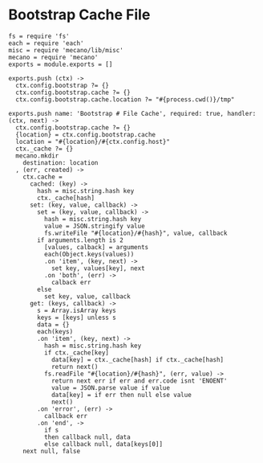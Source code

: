 
# Bootstrap Cache File

    fs = require 'fs'
    each = require 'each'
    misc = require 'mecano/lib/misc'
    mecano = require 'mecano'
    exports = module.exports = []

    exports.push (ctx) ->
      ctx.config.bootstrap ?= {}
      ctx.config.bootstrap.cache ?= {}
      ctx.config.bootstrap.cache.location ?= "#{process.cwd()}/tmp"

    exports.push name: 'Bootstrap # File Cache', required: true, handler: (ctx, next) ->
      ctx.config.bootstrap.cache ?= {}
      {location} = ctx.config.bootstrap.cache
      location = "#{location}/#{ctx.config.host}"
      ctx._cache ?= {}
      mecano.mkdir
        destination: location
      , (err, created) ->
        ctx.cache =
          cached: (key) ->
            hash = misc.string.hash key
            ctx._cache[hash]
          set: (key, value, callback) ->
            set = (key, value, callback) ->
              hash = misc.string.hash key
              value = JSON.stringify value
              fs.writeFile "#{location}/#{hash}", value, callback
            if arguments.length is 2
              [values, calback] = arguments
              each(Object.keys(values))
              .on 'item', (key, next) ->
                set key, values[key], next
              .on 'both', (err) ->
                calback err
            else
              set key, value, callback
          get: (keys, callback) ->
            s = Array.isArray keys
            keys = [keys] unless s
            data = {}
            each(keys)
            .on 'item', (key, next) ->
              hash = misc.string.hash key
              if ctx._cache[key]
                data[key] = ctx._cache[hash] if ctx._cache[hash]
                return next()
              fs.readFile "#{location}/#{hash}", (err, value) ->
                return next err if err and err.code isnt 'ENOENT'
                value = JSON.parse value if value
                data[key] = if err then null else value
                next()
            .on 'error', (err) ->
              callback err
            .on 'end', ->
              if s
              then callback null, data
              else callback null, data[keys[0]]
        next null, false
